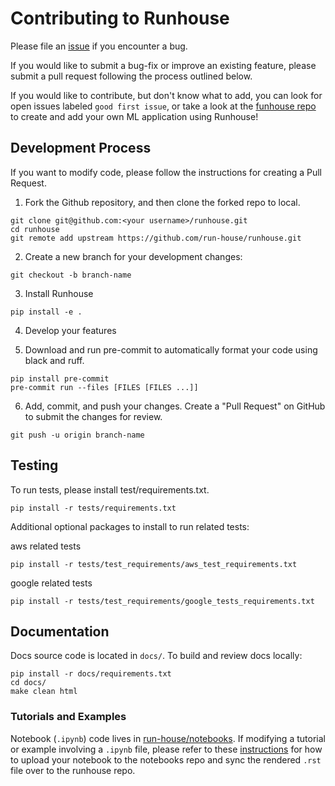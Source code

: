 # Contributing to Runhouse
Please file an [issue](https://github.com/run-house/runhouse/issues) if you encounter a bug.

If you would like to submit a bug-fix or improve an existing feature, please submit a pull request following the
process outlined below.

If you would like to contribute, but don't know what to add, you can look for open issues labeled
`good first issue`, or take a look at the [funhouse repo](https://github.com/run-house/funhouse) to
create and add your own ML application using Runhouse!

## Development Process
If you want to modify code, please follow the instructions for creating a Pull Request.

1. Fork the Github repository, and then clone the forked repo to local.
```
git clone git@github.com:<your username>/runhouse.git
cd runhouse
git remote add upstream https://github.com/run-house/runhouse.git
```

2. Create a new branch for your development changes:
```
git checkout -b branch-name
```

3. Install Runhouse
```
pip install -e .
```

4. Develop your features

5. Download and run pre-commit to automatically format your code using black and ruff.

```
pip install pre-commit
pre-commit run --files [FILES [FILES ...]]
```

6. Add, commit, and push your changes. Create a "Pull Request" on GitHub to submit the changes for review.

```
git push -u origin branch-name
```

## Testing

To run tests, please install test/requirements.txt.
```
pip install -r tests/requirements.txt
```

Additional optional packages to install to run related tests:

aws related tests
```
pip install -r tests/test_requirements/aws_test_requirements.txt
```

google related tests
```
pip install -r tests/test_requirements/google_tests_requirements.txt
```



## Documentation
Docs source code is located in `docs/`. To build and review docs locally:

```
pip install -r docs/requirements.txt
cd docs/
make clean html
```

### Tutorials and Examples
Notebook (`.ipynb`) code lives in [run-house/notebooks](https://github.com/run-house/notebooks). If modifying
a tutorial or example involving a `.ipynb` file, please refer to these
[instructions](https://github.com/run-house/notebooks?tab=readme-ov-file#syncing-docs-to-run-houserunhouse) for
how to upload your notebook to the notebooks repo and sync the rendered `.rst` file over to the runhouse repo.
